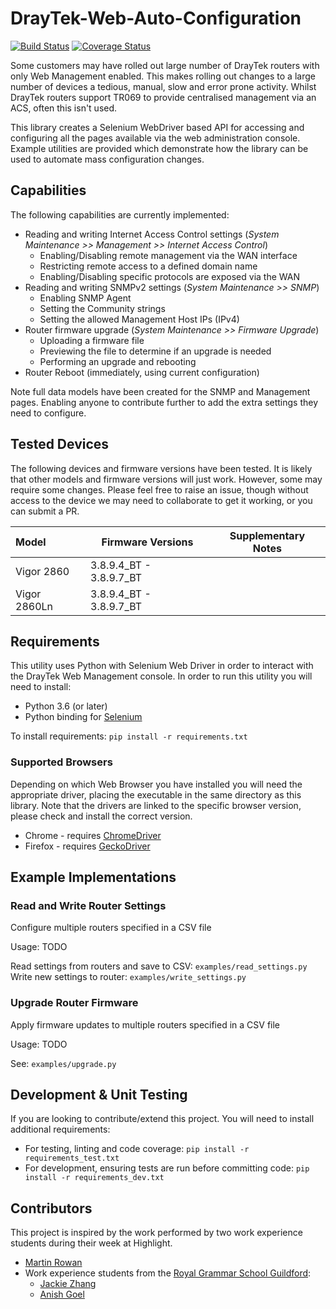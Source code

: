 # DrayTek-Web-Auto-Configuration

[![Build Status](https://travis-ci.org/highlight-slm/Draytek-Web-Auto-Configuration.svg?branch=dev)](https://travis-ci.org/highlight-slm/Draytek-Web-Auto-Configuration/) [![Coverage Status](https://coveralls.io/repos/github/highlight-slm/Draytek-Web-Auto-Configuration/badge.svg?branch=dev)](https://coveralls.io/github/highlight-slm/Draytek-Web-Auto-Configuration?branch=dev)

Some customers may have rolled out large number of DrayTek routers with only Web Management enabled. This makes rolling out changes to a large number of devices a tedious, manual, slow and error prone activity. Whilst DrayTek routers support TR069 to provide centralised management via an ACS, often this isn't used.

This library creates a Selenium WebDriver based API for accessing and configuring all the pages available via the web administration console.
Example utilities are provided which demonstrate how the library can be used to automate mass configuration changes.

## Capabilities

The following capabilities are currently implemented:

- Reading and writing Internet Access Control settings (_System Maintenance >> Management >> Internet Access Control_)
  - Enabling/Disabling remote management via the WAN interface
  - Restricting remote access to a defined domain name
  - Enabling/Disabling specific protocols are exposed via the WAN
- Reading and writing SNMPv2 settings (_System Maintenance >> SNMP_)
  - Enabling SNMP Agent
  - Setting the Community strings
  - Setting the allowed Management Host IPs (IPv4)
- Router firmware upgrade (_System Maintenance >> Firmware Upgrade_)
  - Uploading a firmware file
  - Previewing the file to determine if an upgrade is needed
  - Performing an upgrade and rebooting
- Router Reboot (immediately, using current configuration)

Note full data models have been created for the SNMP and Management pages. Enabling anyone to contribute further to add the extra settings they need to configure.

## Tested Devices

The following devices and firmware versions have been tested. It is likely that other models and firmware versions will just work. However, some may require some changes. Please feel free to raise an issue, though without access to the device we may need to collaborate to get it working, or you can submit a PR.

| Model        | Firmware Versions       | Supplementary Notes |
|:-------------|-------------------------|---------------------|
| Vigor 2860   | 3.8.9.4_BT - 3.8.9.7_BT |                     |
| Vigor 2860Ln | 3.8.9.4_BT - 3.8.9.7_BT |                     |

## Requirements

This utility uses Python with Selenium Web Driver in order to interact with the DrayTek Web Management console. In order to run this utility you will need to install:

- Python 3.6 (or later)
- Python binding for [Selenium](https://pypi.org/project/selenium/)

To install requirements: `pip install -r requirements.txt`

### Supported Browsers

Depending on which Web Browser you have installed you will need the appropriate driver, placing the executable in the same directory as this library. Note that the drivers are linked to the specific browser version, please check and install the correct version.

- Chrome - requires [ChromeDriver](http://chromedriver.chromium.org/)
- Firefox - requires [GeckoDriver](https://github.com/mozilla/geckodriver/releases)

## Example Implementations

### Read and Write Router Settings

Configure multiple routers specified in a CSV file

Usage: TODO

Read settings from routers and save to CSV: `examples/read_settings.py`
Write new settings to router: `examples/write_settings.py`

### Upgrade Router Firmware

Apply firmware updates to multiple routers specified in a CSV file

Usage: TODO

See: `examples/upgrade.py`

## Development & Unit Testing

If you are looking to contribute/extend this project. You will need to install additional requirements:

- For testing, linting and code coverage: `pip install -r requirements_test.txt`
- For development, ensuring tests are run before committing code: `pip install -r requirements_dev.txt`

## Contributors

This project is inspired by the work performed by two work experience students during their week at Highlight.

- [Martin Rowan](https://www.linkedin.com/in/martinrowan/)
- Work experience students from the [Royal Grammar School Guildford](https://www.linkedin.com/school/royal-grammar-school-guildford/):
  - [Jackie Zhang](https://www.linkedin.com/in/jackie-zhang-70a79218a/)
  - [Anish Goel](https://www.linkedin.com/in/anish-goel-0500ab183/)

